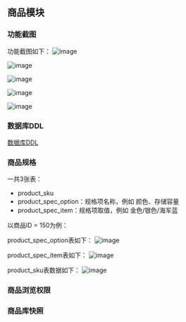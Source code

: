 ## 商品模块

### 功能截图
功能截图如下：
![image](https://user-images.githubusercontent.com/13992911/111982411-e66e7380-8b43-11eb-9545-652b83daa082.png)

![image](https://user-images.githubusercontent.com/13992911/111982453-f38b6280-8b43-11eb-8939-058353885e42.png)

![image](https://user-images.githubusercontent.com/13992911/111982190-a0191480-8b43-11eb-9244-e30f71c8d1f1.png)

![image](https://user-images.githubusercontent.com/13992911/111982245-b1622100-8b43-11eb-9bde-483d5a0cea31.png)

![image](https://user-images.githubusercontent.com/13992911/111982309-c63eb480-8b43-11eb-9193-26d17929b23c.png)

### 数据库DDL
[数据库DDL](sql/product_ddl.sql)

### 商品规格
一共3张表：
* product_sku
* product_spec_option：规格项名称，例如 颜色、存储容量
* product_spec_item：规格项取值，例如 金色/银色/海军蓝

以商品ID = 150为例：

product_spec_option表如下：
![image](https://user-images.githubusercontent.com/13992911/111977283-84127480-8b3d-11eb-9cb3-e315eae3991d.png)

product_spec_item表如下：
![image](https://user-images.githubusercontent.com/13992911/111977319-8ffe3680-8b3d-11eb-8720-350ae824a809.png)

product_sku表数据如下：
![image](https://user-images.githubusercontent.com/13992911/111977486-bf14a800-8b3d-11eb-9d2d-0f78b09fcc79.png)

### 商品浏览权限

### 商品库快照

